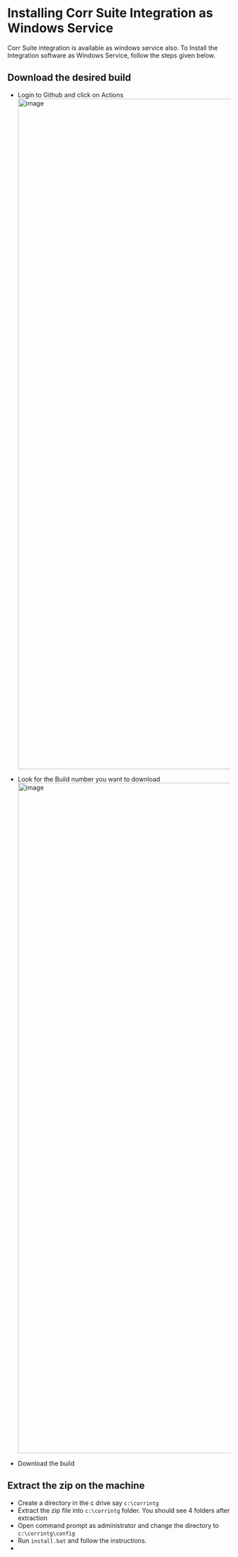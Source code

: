 # Installing Corr Suite Integration as Windows Service
Corr Suite integration is available as windows service also. To Install the Integration software as Windows Service, follow the steps given below.

## Download the desired build
- Login to Github and click on Actions
  <img width="1511" alt="image" src="https://github.com/user-attachments/assets/3264909d-0960-4eac-804c-cd5c615f3c78" />

- Look for the Build number you want to download
  <img width="1511" alt="image" src="https://github.com/user-attachments/assets/275fc203-ade6-4a92-b4cb-0754fdc40cb8" />

- Download the build

## Extract the zip on the machine
- Create a directory in the c drive say `c:\corrintg`
- Extract the zip file into `c:\corrintg` folder. You should see 4 folders after extraction
- Open command prompt as administrator and change the directory to `c:\corrintg\config`
- Run `install.bat` and follow the instructions.
- 

